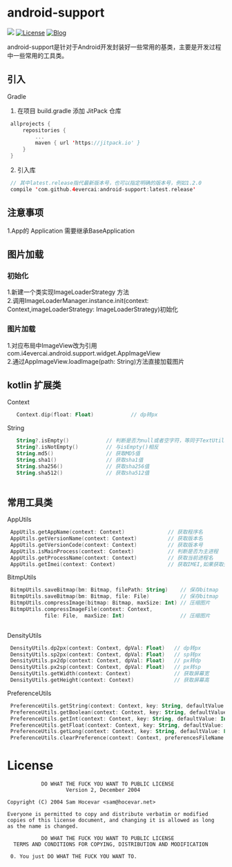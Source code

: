 # android-support

[![](https://jitpack.io/v/4evercai/android-support.svg)](https://jitpack.io/#4evercai/android-support)
[![License](https://img.shields.io/badge/license-WTFPL%202.0-blue.svg)](http://www.wtfpl.net/)
[![Blog](https://img.shields.io/badge/site-youquan.pro-9932CC.svg)](http://youquan.pro)

android-support是针对于Android开发封装好一些常用的基类，主要是开发过程中一些常用的工具类。
## 引入
   Gradle
   1. 在项目 build.gradle 添加 JitPack 仓库
   ```kotlin
    allprojects {
        repositories {
            ... 
            maven { url 'https://jitpack.io' }
        }
	}
```
   2. 引入库
   ```kotlin
    // 其中latest.release指代最新版本号，也可以指定明确的版本号，例如1.2.0
    compile 'com.github.4evercai:android-support:latest.release'  
```
## 注意事项
1.App的 Application 需要继承BaseApplication  

## 图片加载
### 初始化
 1.新建一个类实现ImageLoaderStrategy 方法  
 2.调用ImageLoaderManager.instance.init(context: Context,imageLoaderStrategy: ImageLoaderStrategy)初始化
 
### 图片加载
 1.对应布局中ImageView改为引用com.i4evercai.android.support.widget.AppImageView  
 2.通过AppImageView.loadImage(path: String)方法直接加载图片 

## kotlin 扩展类
Context
```kotlin
   Context.dip(float: Float)            // dp转px
```

String
```kotlin
   String?.isEmpty()            // 判断是否为null或者空字符，等同于TextUtils.isEmpty()
   String?.isNotEmpty()         // 与isEmpty()相反
   String.md5()                 // 获取MD5值
   String.sha1()                // 获取sha1值
   String.sha256()              // 获取sha256值
   String.sha512()              // 获取sha512值
   
```

## 常用工具类
 AppUtils  
```kotlin
 AppUtils.getAppName(context: Context)              // 获取程序名
 AppUtils.getVersionName(context: Context)          // 获取版本名
 AppUtils.getVersionCode(context: Context)          // 获取版本号
 AppUtils.isMainProcess(context: Context)           // 判断是否为主进程
 AppUtils.getProcessName(context: Context)          // 获取当前进程名
 AppUtils.getImei(context: Context)                 // 获取IMEI,如果获取失败，则会自动生成UUID返回
```
BitmpUtils
```kotlin
 BitmpUtils.saveBitmap(bm: Bitmap, filePath: String)    // 保存bitmap
 BitmpUtils.saveBitmap(bm: Bitmap, file: File)          // 保存bitmap
 BitmpUtils.compressImage(bitmap: Bitmap, maxSize: Int) // 压缩图片
 BitmpUtils.compressImageFile(context: Context, 
            file: File,  maxSize: Int)                  // 压缩图片
 
```
DensityUtils
```kotlin
 DensityUtils.dp2px(context: Context, dpVal: Float)   // dp转px
 DensityUtils.sp2px(context: Context, dpVal: Float)   // sp转px
 DensityUtils.px2dp(context: Context, dpVal: Float)   // px转dp
 DensityUtils.px2sp(context: Context, dpVal: Float)   // px转sp
 DensityUtils.getWidth(context: Context)              // 获取屏幕宽
 DensityUtils.getHeight(context: Context)             // 获取屏幕高
```
PreferenceUtils
```kotlin
 PreferenceUtils.getString(context: Context, key: String, defaultValue: String)
 PreferenceUtils.getBoolean(context: Context, key: String, defaultValue: Boolen)
 PreferenceUtils.getInt(context: Context, key: String, defaultValue: Int)
 PreferenceUtils.getFloat(context: Context, key: String, defaultValue: Float)
 PreferenceUtils.getLong(context: Context, key: String, defaultValue: Long)
 PreferenceUtils.clearPreference(context: Context, preferencesFileName: String) 
```
# License
               DO WHAT THE FUCK YOU WANT TO PUBLIC LICENSE
                       Version 2, December 2004
    
    Copyright (C) 2004 Sam Hocevar <sam@hocevar.net>
    
    Everyone is permitted to copy and distribute verbatim or modified
    copies of this license document, and changing it is allowed as long
    as the name is changed.
    
               DO WHAT THE FUCK YOU WANT TO PUBLIC LICENSE
      TERMS AND CONDITIONS FOR COPYING, DISTRIBUTION AND MODIFICATION
    
     0. You just DO WHAT THE FUCK YOU WANT TO.
